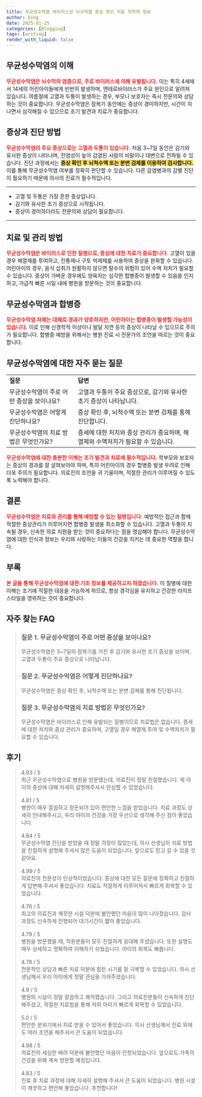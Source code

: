 ```yaml
---
title: 무균성수막염 바이러스성 뇌수막염 증상 원인 치료 의학적 정보
author: bing
date: 2025-01-25
categories: [Blogging]
tags: [writing]
render_with_liquid: false
---
```



<h2 id='무균성수막염의 이해'>무균성수막염의 이해</h2>

<p><b><span style="color: #ee2323;">무균성수막염은 뇌수막의 염증으로, 주로 바이러스에 의해 유발됩니다.</span></b> 이는 특히 4세에서 14세의 어린아이들에게 빈번히 발생하며, 엔테로바이러스가 주요 원인으로 알려져 있습니다. 여름철에 고열과 두통이 발생하는 경우, 부모나 보호자는 즉시 전문의와 상담하는 것이 중요합니다. 무균성수막염은 잠복기 동안에는 증상이 경미하지만, 시간이 지나면서 심각해질 수 있으므로 조기 발견과 치료가 중요합니다. </p>

<h2 id='증상과 진단 방법'>증상과 진단 방법</h2>

<p><b><span style="color: #ee2323;">무균성수막염의 주요 증상으로는 고열과 두통이 있습니다.</span></b> 처음 3~7일 동안은 감기와 유사한 증상이 나타나며, 전염성이 높아 감염된 사람의 비말이나 대변으로 전파될 수 있습니다. 진단 과정에서는 <b><span style="background-color: #ffe066;">증상 확인 후 뇌척수액 또는 분변 검체를 이용하여 검사합니다.</span></b> 이를 통해 무균성수막염 여부를 정확히 판단할 수 있습니다. 다른 감염병과의 감별 진단이 필요하기 때문에 의사의 진료가 필수적입니다.</p>

<hr />

<ul>
    <li>고열 및 두통은 가장 흔한 증상입니다.</li>
    <li>감기와 유사한 초기 증상으로 시작됩니다.</li>
    <li>증상이 경미하더라도 전문의와 상담이 필요합니다.</li>
</ul>

<hr />

<h2 id='치료 및 관리 방법'>치료 및 관리 방법</h2>

<p><b><span style="color: #ee2323;">무균성수막염은 바이러스로 인한 질병으로, 증상에 대한 치료가 중요합니다.</span></b> 고열이 있을 경우 해열제를 투여하고, 진통제나 구토 억제제를 사용하여 증상을 완화할 수 있습니다. 어린아이의 경우, 음식 섭취가 원활하지 않으면 탈수의 위험이 있어 수액 처치가 필요할 수 있습니다. 증상이 가벼운 경우에도 양육자는 심각한 합병증이 발생할 수 있음을 인지하고, 가급적 빠른 시일 내에 병원을 방문하는 것이 중요합니다.</p>

<h2 id='무균성수막염과 합병증'>무균성수막염과 합병증</h2>

<p><b><span style="color: #ee2323;">무균성수막염 자체는 대체로 경과가 양호하지만, 어린아이는 합병증이 발생할 가능성이 있습니다.</span></b> 이로 인해 신경학적 이상이나 발달 지연 등의 증상이 나타날 수 있으므로 주의가 필요합니다. 합병증 예방을 위해서는 병원 진료 시 전문가의 조언을 따르는 것이 중요합니다.</p>

<h2 id='무균성수막염에 대한 자주 묻는 질문'>무균성수막염에 대한 자주 묻는 질문</h2>

<table>
    <tr>
        <td><b>질문</b></td>
        <td><b>답변</b></td>
    </tr>
    <tr>
        <td>무균성수막염이 주로 어떤 증상을 보이나요?</td>
        <td>고열과 두통이 주요 증상으로, 감기와 유사한 초기 증상이 나타납니다.</td>
    </tr>
    <tr>
        <td>무균성수막염은 어떻게 진단하나요?</td>
        <td>증상 확인 후, 뇌척수액 또는 분변 검체를 통해 진단합니다.</td>
    </tr>
    <tr>
        <td>무균성수막염의 치료 방법은 무엇인가요?</td>
        <td>증세에 대한 처치와 증상 관리가 중요하며, 해열제와 수액처치가 필요할 수 있습니다.</td>
    </tr>
</table>

<p><b><span style="color: #ee2323;">무균성수막염에 대한 충분한 이해는 조기 발견과 치료에 필수적입니다.</span></b> 학부모와 보호자는 증상의 경과를 잘 살펴보아야 하며, 특히 어린아이의 경우 합병증 발생 우려로 인해 더욱 주의가 필요합니다. 의료진의 조언을 귀 기울이며, 적절한 관리가 이루어질 수 있도록 노력해야 합니다.</p>

<h2 id='결론'>결론</h2>

<p><b><span style="color: #ee2323;">무균성수막염은 치료와 관리를 통해 예방할 수 있는 질병입니다.</span></b> 예방적인 접근과 함께 적절한 증상관리가 이루어지면 합병증 발생을 최소화할 수 있습니다. 고열과 두통이 지속될 경우, 신속한 의료 지원을 받는 것이 중요하다는 점을 명심해야 합니다. 무균성수막염에 대한 인식과 정보는 우리와 사랑하는 이들의 건강을 지키는 데 중요한 역할을 합니다.</p>

<h2 id='부록'>부록</h2>

<p><b><span style="color: #ee2323;">본 글을 통해 무균성수막염에 대한 기초 정보를 제공하고자 하였습니다.</span></b> 이 질병에 대한 이해는 조기에 적절한 대응을 가능하게 하므로, 항상 경각심을 유지하고 건강한 라이프스타일을 영위하는 것이 중요합니다.</p>


<h2 id='자주_찾는_FAQ'>자주 찾는 FAQ</h2>
<div itemscope="" itemtype="https://schema.org/FAQPage"> 
<blockquote> 
<div itemscope="" itemprop="mainEntity" itemtype="https://schema.org/Question"> 
<h3 itemprop="name">질문 1. 무균성수막염이 주로 어떤 증상을 보이나요?</h3> 
<div itemscope="" itemprop="acceptedAnswer" itemtype="https://schema.org/Answer"> 
<span itemprop="text"> 
<p>무균성수막염은 3~7일의 잠복기를 거친 후 감기와 유사한 초기 증상을 보이며, 고열과 두통이 주요 증상으로 나타납니다.</p> 
</span> 
</div> 
</div> 
<div itemscope="" itemprop="mainEntity" itemtype="https://schema.org/Question"> 
<h3 itemprop="name">질문 2. 무균성수막염은 어떻게 진단하나요?</h3> 
<div itemscope="" itemprop="acceptedAnswer" itemtype="https://schema.org/Answer"> 
<span itemprop="text"> 
<p>무균성수막염은 증상 확인 후, 뇌척수액 또는 분변 검체를 통해 진단됩니다.</p> 
</span> 
</div> 
</div> 
<div itemscope="" itemprop="mainEntity" itemtype="https://schema.org/Question"> 
<h3 itemprop="name">질문 3. 무균성수막염의 치료 방법은 무엇인가요?</h3> 
<div itemscope="" itemprop="acceptedAnswer" itemtype="https://schema.org/Answer"> 
<span itemprop="text"> 
<p>무균성수막염은 바이러스로 인해 유발되는 질병이므로 치료법은 없습니다. 증세에 대한 처치와 증상 관리가 중요하며, 고열일 경우 해열제 투여 및 수액처치가 필요할 수 있습니다.</p> 
</span> 
</div> 
</div> 
</blockquote> 
</div>
<h2 id='후기'>후기</h2>
<div itemscope itemtype="https://schema.org/Product">
  <blockquote>
  <div itemprop="review" itemscope itemtype="https://schema.org/Review">
      <div itemprop="reviewRating" itemscope itemtype="https://schema.org/Rating"> <span itemprop="ratingValue">4.93</span> / <span itemprop="bestRating">5</span> </div>
      <span itemprop="reviewBody">최근 무균성수막염으로 병원을 방문했는데, 의료진이 정말 친절했습니다. 제 아이의 증상에 대해 자세히 설명해주셔서 안심할 수 있었습니다.</span>
  </div>
  <br>
  <div itemprop="review" itemscope itemtype="https://schema.org/Review">
      <div itemprop="reviewRating" itemscope itemtype="https://schema.org/Rating"> <span itemprop="ratingValue">4.81</span> / <span itemprop="bestRating">5</span> </div>
      <span itemprop="reviewBody">병원이 매우 깔끔하고 정돈되어 있어 편안한 느낌을 받았습니다. 치료 과정도 상세히 안내해주시고, 우리 아이의 건강을 가장 우선으로 생각해 주신 점이 좋았습니다.</span>
  </div>
  <br>
  <div itemprop="review" itemscope itemtype="https://schema.org/Review">
      <div itemprop="reviewRating" itemscope itemtype="https://schema.org/Rating"> <span itemprop="ratingValue">4.84</span> / <span itemprop="bestRating">5</span> </div>
      <span itemprop="reviewBody">무균성수막염 진단을 받았을 때 정말 걱정이 많았는데, 의사 선생님이 치료 방법을 친절하게 설명해 주셔서 많은 도움이 되었습니다. 앞으로도 믿고 갈 수 있을 것 같아요.</span>
  </div>
  <br>
  <div itemprop="review" itemscope itemtype="https://schema.org/Review">
      <div itemprop="reviewRating" itemscope itemtype="https://schema.org/Rating"> <span itemprop="ratingValue">4.99</span> / <span itemprop="bestRating">5</span> </div>
      <span itemprop="reviewBody">의료진의 전문성이 인상적이었습니다. 증상에 대한 모든 질문에 정확하고 친절하게 답변해 주셔서 좋았습니다. 치료도 적절하게 이루어져서 빠르게 회복할 수 있었습니다.</span>
  </div>
  <br>
  <div itemprop="review" itemscope itemtype="https://schema.org/Review">
      <div itemprop="reviewRating" itemscope itemtype="https://schema.org/Rating"> <span itemprop="ratingValue">4.76</span> / <span itemprop="bestRating">5</span> </div>
      <span itemprop="reviewBody">최고의 의료진과 깨끗한 시설 덕분에 불안했던 마음이 많이 나아졌습니다. 검사 과정도 신속하게 진행되어 대기시간이 짧아 좋았습니다.</span>
  </div>
  <br>
  <div itemprop="review" itemscope itemtype="https://schema.org/Review">
      <div itemprop="reviewRating" itemscope itemtype="https://schema.org/Rating"> <span itemprop="ratingValue">4.79</span> / <span itemprop="bestRating">5</span> </div>
      <span itemprop="reviewBody">병원을 방문했을 때, 직원분들이 모두 친절하게 응대해 주셨습니다. 또한 설명도 매우 상세하고 명확하여 이해하기 쉬웠습니다. 아이의 회복도 빠릅니다.</span>
  </div>
  <br>
  <div itemprop="review" itemscope itemtype="https://schema.org/Review">
      <div itemprop="reviewRating" itemscope itemtype="https://schema.org/Rating"> <span itemprop="ratingValue">4.78</span> / <span itemprop="bestRating">5</span> </div>
      <span itemprop="reviewBody">전문적인 상담과 빠른 치료 덕분에 힘든 시기를 잘 극복할 수 있었습니다. 의사 선생님께서 우리 아이에게 정말 관심을 가져주셨습니다.</span>
  </div>
  <br>
  <div itemprop="review" itemscope itemtype="https://schema.org/Review">
      <div itemprop="reviewRating" itemscope itemtype="https://schema.org/Rating"> <span itemprop="ratingValue">4.9</span> / <span itemprop="bestRating">5</span> </div>
      <span itemprop="reviewBody">병원의 시설이 정말 깔끔하고 쾌적했습니다. 그리고 의료진분들이 신속하게 진단해주셨고, 적절한 치료법을 통해 저희 아이가 빠르게 회복할 수 있었습니다.</span>
  </div>
  <br>
  <div itemprop="review" itemscope itemtype="https://schema.org/Review">
      <div itemprop="reviewRating" itemscope itemtype="https://schema.org/Rating"> <span itemprop="ratingValue">5.0</span> / <span itemprop="bestRating">5</span> </div>
      <span itemprop="reviewBody">편안한 분위기에서 치료 받을 수 있어서 좋았습니다. 의사 선생님께서 진료 외에도 여러 조언을 해주셔서 큰 도움이 되었습니다.</span>
  </div>
  <br>
  <div itemprop="review" itemscope itemtype="https://schema.org/Review">
      <div itemprop="reviewRating" itemscope itemtype="https://schema.org/Rating"> <span itemprop="ratingValue">4.98</span> / <span itemprop="bestRating">5</span> </div>
      <span itemprop="reviewBody">의료진의 세심한 배려 덕분에 불안했던 마음이 안정되었습니다. 앞으로도 가족의 건강을 위해 계속 방문할 예정입니다.</span>
  </div>
  <br>
  <div itemprop="review" itemscope itemtype="https://schema.org/Review">
      <div itemprop="reviewRating" itemscope itemtype="https://schema.org/Rating"> <span itemprop="ratingValue">4.83</span> / <span itemprop="bestRating">5</span> </div>
      <span itemprop="reviewBody">진료 후 치료 과정에 대해 자세히 설명해 주셔서 큰 도움이 되었습니다. 병원 시설이 깨끗하고 편안해 좋았습니다. 추천합니다!</span>
  </div>
  </blockquote>
</div>
